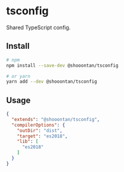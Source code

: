 # tsconfig

Shared TypeScript config.

## Install

```bash
# npm
npm install --save-dev @shooontan/tsconfig

# or yarn
yarn add --dev @shooontan/tsconfig
```

## Usage

```json
{
  "extends": "@shooontan/tsconfig",
  "compilerOptions": {
    "outDir": "dist",
    "target": "es2018",
    "lib": [
      "es2018"
    ]
  }
}
```
